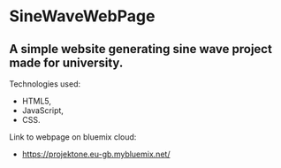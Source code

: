 # SineWaveWebPage

## A simple website generating sine wave project made for university.
Technologies used:
 - HTML5,
 - JavaScript,
 - CSS. 

Link to webpage on bluemix cloud:
 - https://projektone.eu-gb.mybluemix.net/
